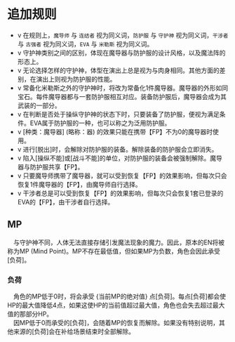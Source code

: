 # 追加规则
- <span class=V>v</span> 在规则上，`魔导师` 与 `连结者` 视为同义词，`防护服` 与 `守护神` 视为同义词，`干涉者` 与 `古强者` 视为同义词，`EVA` 与 `米勒斯` 视为同义词。
- <span class=V>v</span> 守护神类别之间的区别，体现在魔导器与防护服的设计风格，以及魔法阵的形态上。
- <span class=V>v</span> 无论选择怎样的守护神，体型在演出上总是视为与肉身相同。其他方面的差别，在演出上则视为防护服的性能。
- <span class=V>v</span> 常备化米勒斯之外的守护神时，将改为常备化1件魔导器。魔导器的外形如同宝石。每件魔导器都与一套防护服相互对应。装备防护服后，魔导器会成为其武装的一部分。
- <span class=V>v</span> 在判断是否处于操纵守护神的状态下时，只要装备了防护服，便视为满足条件。EVA属于防护服的一种，也可以称之为泛用防护服。
- <span class=V>v</span> [种类：魔导器] (略称：器) 的效果只能在携带【FP】不为0的魔导器时使用。
- <span class=V>v</span> 进行[脱出]时，会解除对防护服的装备。解除装备的防护服会立即消失。
- <span class=V>v</span> 陷入[操纵不能]或[战斗不能]的单位，对防护服的装备会被强制解除。魔导器与防护服共享【FP】。
- <span class=V>v</span> 只要魔导师携带了魔导器，就可以受到恢复【FP】的效果影响，但每次只会恢复1件魔导器的【FP】，由魔导师自行选择。
- <span class=V>v</span> 干涉者总是可以受到恢复【FP】的效果影响，但每次只会恢复1套已登录的EVA的【FP】，由干涉者自行选择。

## MP
&emsp;与守护神不同，人体无法直接存储引发魔法现象的魔力。因此，原本的EN将被称为MP (Mind Point)。MP不存在最低值，但如果MP为负数，角色会因此承受[负荷]。

### 负荷
&emsp;角色的MP低于0时，将会承受 {当前MP的绝对值} 点[负荷]。每点[负荷]都会使HP的最大值降低4点，如果这使HP的当前值超过最大值，角色也会失去超过最大值的那部分HP。  
&emsp;因MP低于0而承受的[负荷]，会随着MP的恢复而解除。如果没有特别说明，其他来源的[负荷]会在补给场景结束时全部解除。
